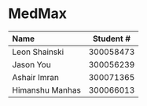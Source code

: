 # MedMax

                
| Name            | Student #  |
|:----------------|------------|
| Leon Shainski   | 300058473  |
| Jason You       | 300056239  |
| Ashair Imran    | 300071365  |
| Himanshu Manhas | 300066013  |


